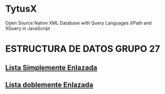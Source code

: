 # TytusX
Open Source Native XML Database with Query Languages XPath and XQuery in JavaScript


# ESTRUCTURA DE DATOS GRUPO 27
## [Lista Simplemente Enlazada](https://ccristoferjose.github.io/data_structures/simple_list.html)

## [Lista doblemente Enlazada](https://ccristoferjose.github.io/data_structures/double_linked_list.html)